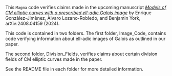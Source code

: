 This `Magma` code verifies claims made in the upcoming manuscript [*Models of CM elliptic curves with a prescribed ell-adic Galois image*](https://arxiv.org/abs/2408.04159) by Enrique Gonzàlez-Jimènez, Àlvaro Lozano-Robledo, and Benjamin York, arXiv:2408.04159 (2024).

This code is contained in two folders. The first folder, Image_Code, contains code verifying information about ell-adic images of Galois as outlined in our paper.

The second folder, Division_Fields, verifies claims about certain division fields of CM elliptic curves made in the paper.

See the README file in each folder for more detailed information.
